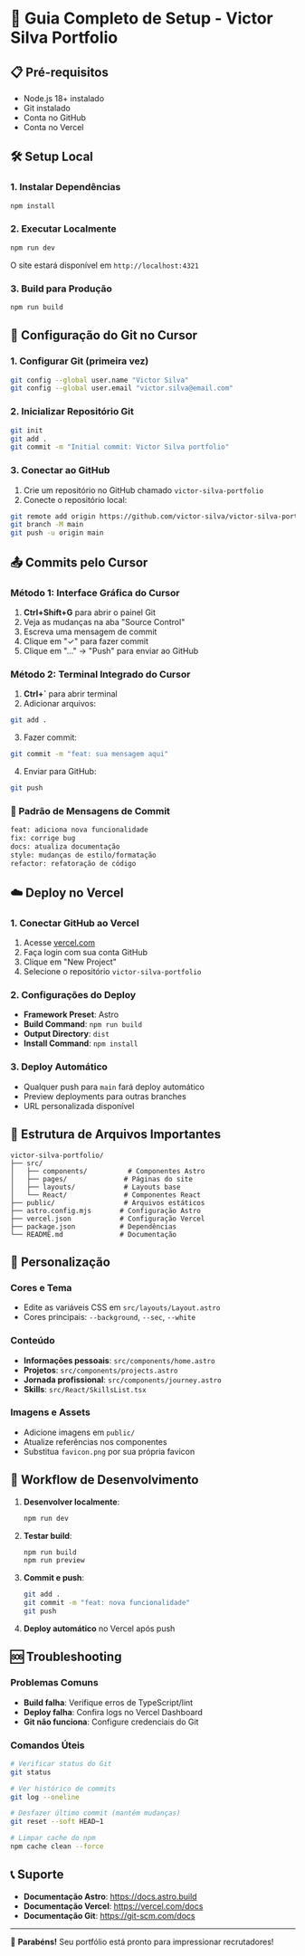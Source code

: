 # 🚀 Guia Completo de Setup - Victor Silva Portfolio

## 📋 Pré-requisitos

- Node.js 18+ instalado
- Git instalado
- Conta no GitHub
- Conta no Vercel

## 🛠️ Setup Local

### 1. Instalar Dependências
```bash
npm install
```

### 2. Executar Localmente
```bash
npm run dev
```
O site estará disponível em `http://localhost:4321`

### 3. Build para Produção
```bash
npm run build
```

## 🔧 Configuração do Git no Cursor

### 1. Configurar Git (primeira vez)
```bash
git config --global user.name "Victor Silva"
git config --global user.email "victor.silva@email.com"
```

### 2. Inicializar Repositório Git
```bash
git init
git add .
git commit -m "Initial commit: Victor Silva portfolio"
```

### 3. Conectar ao GitHub
1. Crie um repositório no GitHub chamado `victor-silva-portfolio`
2. Conecte o repositório local:
```bash
git remote add origin https://github.com/victor-silva/victor-silva-portfolio.git
git branch -M main
git push -u origin main
```

## 📤 Commits pelo Cursor

### Método 1: Interface Gráfica do Cursor
1. **Ctrl+Shift+G** para abrir o painel Git
2. Veja as mudanças na aba "Source Control"
3. Escreva uma mensagem de commit
4. Clique em "✓" para fazer commit
5. Clique em "..." → "Push" para enviar ao GitHub

### Método 2: Terminal Integrado do Cursor
1. **Ctrl+`** para abrir terminal
2. Adicionar arquivos:
```bash
git add .
```
3. Fazer commit:
```bash
git commit -m "feat: sua mensagem aqui"
```
4. Enviar para GitHub:
```bash
git push
```

### 📝 Padrão de Mensagens de Commit
```bash
feat: adiciona nova funcionalidade
fix: corrige bug
docs: atualiza documentação
style: mudanças de estilo/formatação
refactor: refatoração de código
```

## ☁️ Deploy no Vercel

### 1. Conectar GitHub ao Vercel
1. Acesse [vercel.com](https://vercel.com)
2. Faça login com sua conta GitHub
3. Clique em "New Project"
4. Selecione o repositório `victor-silva-portfolio`

### 2. Configurações do Deploy
- **Framework Preset**: Astro
- **Build Command**: `npm run build`
- **Output Directory**: `dist`
- **Install Command**: `npm install`

### 3. Deploy Automático
- Qualquer push para `main` fará deploy automático
- Preview deployments para outras branches
- URL personalizada disponível

## 📁 Estrutura de Arquivos Importantes

```
victor-silva-portfolio/
├── src/
│   ├── components/          # Componentes Astro
│   ├── pages/              # Páginas do site
│   ├── layouts/            # Layouts base
│   └── React/              # Componentes React
├── public/                 # Arquivos estáticos
├── astro.config.mjs       # Configuração Astro
├── vercel.json            # Configuração Vercel
├── package.json           # Dependências
└── README.md              # Documentação
```

## 🎨 Personalização

### Cores e Tema
- Edite as variáveis CSS em `src/layouts/Layout.astro`
- Cores principais: `--background`, `--sec`, `--white`

### Conteúdo
- **Informações pessoais**: `src/components/home.astro`
- **Projetos**: `src/components/projects.astro`
- **Jornada profissional**: `src/components/journey.astro`
- **Skills**: `src/React/SkillsList.tsx`

### Imagens e Assets
- Adicione imagens em `public/`
- Atualize referências nos componentes
- Substitua `favicon.png` por sua própria favicon

## 🔄 Workflow de Desenvolvimento

1. **Desenvolver localmente**:
   ```bash
   npm run dev
   ```

2. **Testar build**:
   ```bash
   npm run build
   npm run preview
   ```

3. **Commit e push**:
   ```bash
   git add .
   git commit -m "feat: nova funcionalidade"
   git push
   ```

4. **Deploy automático** no Vercel após push

## 🆘 Troubleshooting

### Problemas Comuns
- **Build falha**: Verifique erros de TypeScript/lint
- **Deploy falha**: Confira logs no Vercel Dashboard
- **Git não funciona**: Configure credenciais do Git

### Comandos Úteis
```bash
# Verificar status do Git
git status

# Ver histórico de commits
git log --oneline

# Desfazer último commit (mantém mudanças)
git reset --soft HEAD~1

# Limpar cache do npm
npm cache clean --force
```

## 📞 Suporte

- **Documentação Astro**: https://docs.astro.build
- **Documentação Vercel**: https://vercel.com/docs
- **Documentação Git**: https://git-scm.com/docs

---

🎉 **Parabéns!** Seu portfólio está pronto para impressionar recrutadores!
